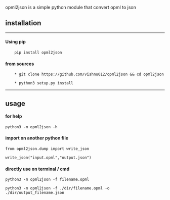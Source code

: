 opml2json is a simple python module that convert opml to json 

## installation
---

#### Using pip
        pip install opml2json
    
#### from sources
        * git clone https://github.com/vishnu012/opml2json && cd opml2json

        * python3 setup.py install
---
## usage

#### for help
    python3 -m opml2json -h

#### import on another python file
    from opml2json.dump import write_json

    write_json("input.opml","output.json")

#### directly use on terminal / cmd
    python3 -m opml2json -f filename.opml

    python3 -m opml2json -f ./dir/filename.opml -o ./dir/output_filename.json

